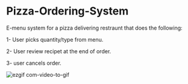 # Pizza-Ordering-System

E-menu system for a pizza delivering restraunt that does the following:

1- User picks quantity/type from menu.

2- User review recipet at the end of order.

3- user cancels order.

![ezgif com-video-to-gif](https://user-images.githubusercontent.com/95551889/218328714-382dc727-a518-47e7-97ed-a97d18d52995.gif)
